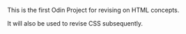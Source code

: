 This is the first Odin Project for revising on HTML concepts.

It will also be used to revise CSS subsequently.
